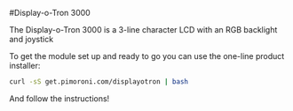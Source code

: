 <!--
---
class: board
type: lcd
name: Display-o-Tron 3000
image: 'display-o-tron.png'
manufacturer: Pimoroni
description: A 3-line character LCD with an RGB backlight and joystick
url: https://github.com/pimoroni/dot3k
github: https://github.com/pimoroni/dot3k
buy: https://shop.pimoroni.com/products/displayotron-3000
formfactor: '26-way'
pincount: 26
eeprom: no
power:
  '2':
  '17':
ground:
  '6':
pin:
  '3':
    mode: i2c
  '5':
    mode: i2c
  '7':
    name: Joystick Button
    mode: input
    active: low
  '11':
    name: Joystick Left
    mode: input
    active: low
  '13':
    name: Joystick Up
    mode: input
    active: low
  '15':
    name: Joystick Right
    mode: input
    active: low
  '19':
    mode: spi
  '21':
    name: Joystick Down
    mode: input
    active: low
  '22':
    name: LCD CMD/DATA
    mode: output
    active: high
  '23':
    mode: spi
install:
  'devices':
    - 'i2c'
    - 'spi'
  'apt':
    - 'python-smbus'
    - 'python3-smbus'
    - 'python-dev'
    - 'python3-dev'
  'python':
    - 'dot3k'
  'examples': 'python/examples/'
-->
#Display-o-Tron 3000

The Display-o-Tron 3000 is a 3-line character LCD with an RGB backlight and joystick

To get the module set up and ready to go you can use the one-line product installer:

```bash
curl -sS get.pimoroni.com/displayotron | bash
```

And follow the instructions!
